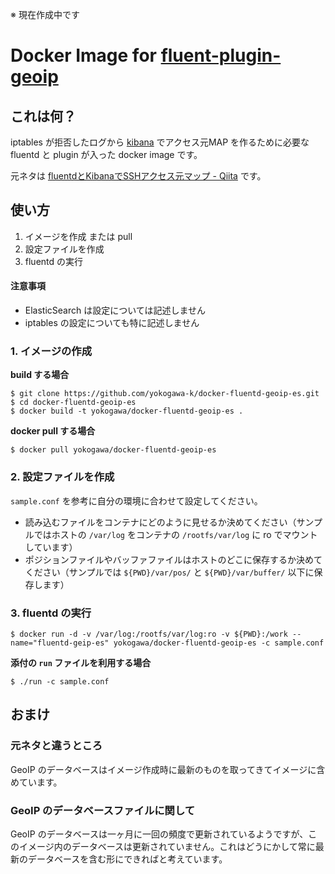 ※ 現在作成中です

Docker Image for [fluent-plugin-geoip](https://github.com/y-ken/fluent-plugin-geoip)
====

これは何？
----

iptables が拒否したログから [kibana](https://github.com/elasticsearch/kibana) でアクセス元MAP を作るために必要な fluentd と plugin が入った docker image です。

元ネタは [fluentdとKibanaでSSHアクセス元マップ - Qiita](http://qiita.com/hiconyan/items/e847793a291760a7ac1d) です。

使い方
----

1. イメージを作成 または pull
2. 設定ファイルを作成
3. fluentd の実行

#### 注意事項
- ElasticSearch は設定については記述しません
- iptables の設定についても特に記述しません


### 1. イメージの作成

**build する場合**

```console
$ git clone https://github.com/yokogawa-k/docker-fluentd-geoip-es.git
$ cd docker-fluentd-geoip-es
$ docker build -t yokogawa/docker-fluentd-geoip-es .
```

**docker pull する場合**

```console
$ docker pull yokogawa/docker-fluentd-geoip-es
```

### 2. 設定ファイルを作成

`sample.conf` を参考に自分の環境に合わせて設定してください。

- 読み込むファイルをコンテナにどのように見せるか決めてください（サンプルではホストの `/var/log` をコンテナの `/rootfs/var/log` に ro でマウントしています）
- ポジションファイルやバッファファイルはホストのどこに保存するか決めてください（サンプルでは `${PWD}/var/pos/` と `${PWD}/var/buffer/` 以下に保存します）

### 3. fluentd の実行

```console
$ docker run -d -v /var/log:/rootfs/var/log:ro -v ${PWD}:/work --name="fluentd-geip-es" yokogawa/docker-fluentd-geoip-es -c sample.conf
```

**添付の `run` ファイルを利用する場合**

```consle
$ ./run -c sample.conf
```

おまけ
----

### 元ネタと違うところ

GeoIP のデータベースはイメージ作成時に最新のものを取ってきてイメージに含めています。

### GeoIP のデータベースファイルに関して

GeoIP のデータベースは一ヶ月に一回の頻度で更新されているようですが、このイメージ内のデータベースは更新されていません。これはどうにかして常に最新のデータベースを含む形にできればと考えています。

